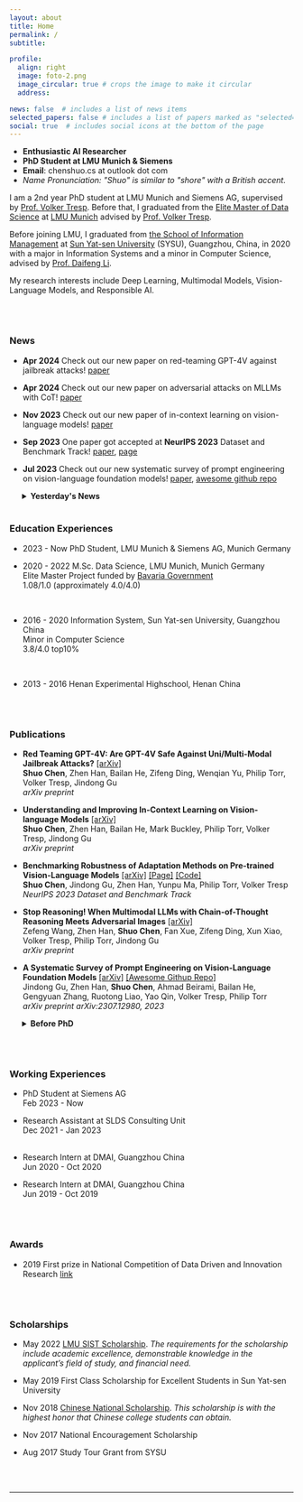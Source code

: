 ```yaml
---
layout: about
title: Home
permalink: /
subtitle: 

profile:
  align: right
  image: foto-2.png
  image_circular: true # crops the image to make it circular
  address:

news: false  # includes a list of news items
selected_papers: false # includes a list of papers marked as "selected={true}"
social: true  # includes social icons at the bottom of the page
---
```

- **Enthusiastic AI Researcher**
- **PhD Student at LMU Munich & Siemens**
- **Email**: chenshuo.cs at outlook dot com
- *Name Pronunciation: "Shuo" is similar to "shore" with a British accent.*

I am a 2nd year PhD student at LMU Munich and Siemens AG, supervised by [Prof. Volker Tresp](https://www.dbs.ifi.lmu.de/~tresp/). Before that, I graduated from the [Elite Master of Data Science](https://www.m-datascience.mathematik-informatik-statistik.uni-muenchen.de/index.html) at [LMU Munich](https://www.lmu.de/en/) advised by [Prof. Volker Tresp](https://www.dbs.ifi.lmu.de/~tresp/).

Before joining LMU, I graduated from [the School of Information Management](https://ischool.sysu.edu.cn/) at [Sun Yat-sen University](https://en.wikipedia.org/wiki/Sun_Yat-sen_University) (SYSU), Guangzhou, China, in 2020 with a major in Information Systems and a minor in Computer Science, advised by [Prof. Daifeng Li](https://ischool.sysu.edu.cn/cn/content/%E6%9D%8E%E5%B2%B1%E5%B3%B0).

My research interests include Deep Learning, Multimodal Models, Vision-Language Models, and Responsible AI.

<!-- 
Write your biography here. Tell the world about yourself. Link to your favorite [subreddit](http://reddit.com). You can put a picture in, too. The code is already in, just name your picture `prof_pic.jpg` and put it in the `img/` folder.

Put your address / P.O. box / other info right below your picture. You can also disable any these elements by editing `profile` property of the YAML header of your `_pages/about.md`. Edit `_bibliography/papers.bib` and Jekyll will render your [publications page](/al-folio/publications/) automatically.

Link to your social media connections, too. This theme is set up to use [Font Awesome icons](http://fortawesome.github.io/Font-Awesome/) and [Academicons](https://jpswalsh.github.io/academicons/), like the ones below. Add your Facebook, Twitter, LinkedIn, Google Scholar, or just disable all of them. -->

<br/><br/>

### News 

- **Apr 2024** Check out our new paper on red-teaming GPT-4V against jailbreak attacks! [paper](https://arxiv.org/abs/2404.03411)

- **Apr 2024** Check out our new paper on adversarial attacks on MLLMs with CoT! [paper](https://arxiv.org/abs/2402.14899)

- **Nov 2023** Check out our new paper of in-context learning on vision-language models! [paper](https://arxiv.org/abs/2311.18021)

- **Sep 2023** One paper got accepted at **NeurIPS 2023** Dataset and Benchmark Track! [paper](https://arxiv.org/abs/2306.02080), [page](https://adarobustness.github.io/)

- **Jul 2023** Check out our new systematic survey of prompt engineering on vision-language foundation models! [paper](https://arxiv.org/abs/2307.12980), [awesome github repo](https://github.com/JindongGu/Awesome-Prompting-on-Vision-Language-Model/tree/main) 


 <div style="margin-left: 1.6em;">
<details>
<summary><strong>Yesterday's News</strong></summary>
<br/>
<ul style="margin-left: 0em">
<li><p><strong>Jun 2023</strong> Check out our new benchmark on robustness of adaptation methods on pre-trained vision-language models! <a href="https://arxiv.org/abs/2306.02080">paper</a>, <a href="https://adarobustness.github.io/">page</a>.</p>
</li>
<li><p><strong>Feb 2023</strong> I graduated from the Data Science Master project at LMU with a grade of 1.08/1.0 (1.0 is the best) and started a new journey as a PhD Student!</p>
</li>
<li><p><strong>Nov 2022</strong> One <a href="https://www.mdpi.com/2072-6694/14/22/5596">paper</a> has been accepted to Cancers.</p>
</li>
<li><p><strong>May 2022</strong> I obtained the <a href="https://www.lmu.de/en/workspace-for-students/student-support-services/finance-your-studies/scholarships/scholarships-for-international-students/index.html">LMU SIST Scholarship</a> and would be sponsored by the Bavaria Education Ministry in the next 10 months. </p>
</li>
<li><strong>July 2020</strong> I joined <a href="https://dm.ai/">DMAI</a> as a Research Intern.</li>
</ul>
<ul>
<li><strong>June 2020</strong> I graduated from SYSU and would study in the <a href="https://www.m-datascience.mathematik-informatik-statistik.uni-muenchen.de/index.html">Data Science Master Program</a> at LMU Munich, Germany. <a href="https://mp.weixin.qq.com/s/qcwoFhmsjMYvmQfHMmFjqw">(Press Coverage, in Chinese)</a></li>
</ul>
<ul style="margin-left: 0em">
<li><strong>July 2019</strong> I joined <a href="https://dm.ai/">DMAI</a> as a Research Intern.</li>
</ul>
<ul>
<li><strong>May 2019</strong> I obtained the First Class Scholarship for Excellent Students at Sun Yat-sen University.</li>
</ul>
<ul>
<li><strong>May 2019</strong> My team won the First Prize in a <a href="https://data-competition.pku.edu.cn/">national competition</a> and ranked 2nd among hundreds of teams. <a href="https://mp.weixin.qq.com/s/j_VVXgn6_gsGgz965NryWQ">(Press Coverage, in Chinese)</a></li>
</ul>
<ul>
<li><p><strong>Nov 2018</strong> I obtained the <a href="http://www.moe.gov.cn/srcsite/A05/s7505/201811/t20181114_354826.html">Chinese National Scholarship</a> which is the scholarship with the highest honor that Chinese college students can obtain. <a href="https://mp.weixin.qq.com/s/ryPHTofkQUSYtrRuuVHOZA">(Press Coverage, in Chinese)</a> </p>
</li>
<li><p><strong>Nov 2017</strong> I obtained the National Encouragement Scholarship for excellent students with financial needs.</p>
</li>
<li><p><strong>Aug 2017</strong> I took a study tour of top-notch universities in Taiwan with visiting grant from SYSU.</p>
</li>
</ul>
</details>

</div>
<br/>

### Education Experiences 
+ 2023 - Now PhD Student, LMU Munich & Siemens AG, Munich Germany <br/>

+ 2020 - 2022 M.Sc. Data Science, LMU Munich, Munich Germany <br>
  Elite Master Project funded by [Bavaria Government](https://www.elitenetzwerk.bayern.de/start) <br>
  1.08/1.0 (approximately 4.0/4.0)
<br/>

+ 2016 - 2020 Information System, Sun Yat-sen University, Guangzhou China <br>
  Minor in Computer Science <br>
  3.8/4.0 top10%
<br/>

- 2013 - 2016 Henan Experimental Highschool, Henan China

<br/><br/>


### Publications

- **Red Teaming GPT-4V: Are GPT-4V Safe Against Uni/Multi-Modal Jailbreak Attacks?**
  [[arXiv]](https://arxiv.org/abs/2404.03411) <br>
  **Shuo Chen**, Zhen Han, Bailan He, Zifeng Ding, Wenqian Yu, Philip Torr, Volker Tresp, Jindong Gu <br>
  *arXiv preprint*

- **Understanding and Improving In-Context Learning on Vision-language Models**
  [[arXiv]](https://arxiv.org/abs/2311.18021) <br>
  **Shuo Chen**, Zhen Han, Bailan He, Mark Buckley, Philip Torr, Volker Tresp, Jindong Gu <br>
  *arXiv preprint*


- **Benchmarking Robustness of Adaptation Methods on Pre-trained Vision-Language Models**
  [[arXiv]](https://arxiv.org/abs/2306.02080) [[Page]](https://adarobustness.github.io/) [[Code]](https://github.com/adarobustness/adaptation_robustness) <br>
  **Shuo Chen**, Jindong Gu, Zhen Han, Yunpu Ma, Philip Torr, Volker Tresp <br>
  *NeurIPS 2023 Dataset and Benchmark Track*

- **Stop Reasoning! When Multimodal LLMs with Chain-of-Thought Reasoning Meets Adversarial Images**
  [[arXiv]](https://arxiv.org/abs/2402.14899) <br>
  Zefeng Wang, Zhen Han, **Shuo Chen**, Fan Xue, Zifeng Ding, Xun Xiao, Volker Tresp, Philip Torr, Jindong Gu <br>
  *arXiv preprint*

- **A Systematic Survey of Prompt Engineering on Vision-Language Foundation Models** 
  [[arXiv]](https://arxiv.org/abs/2307.12980) [[Awesome Githup Repo]](https://github.com/JindongGu/Awesome-Prompting-on-Vision-Language-Model/tree/main) <br>
  Jindong Gu, Zhen Han, **Shuo Chen**, Ahmad Beirami, Bailan He, Gengyuan Zhang, Ruotong Liao, Yao Qin, Volker Tresp, Philip Torr <br>
  *arXiv preprint arXiv:2307.12980, 2023*

<div style="margin-left: 1.6em;">
<details>
<summary><strong>Before PhD</strong></summary>
<ul>
<li><strong>EMT-Related Genes Have No Prognostic Relevance in Metastatic Colorectal Cancer as Opposed to Stage II/III</strong> <a href="https://www.mdpi.com/2072-6694/14/22/5596">[Link]</a> <a href="https://www.mdpi.com/2072-6694/14/22/5596/pdf?version=1668444867">[PDF]</a> <br>
Pretzsch Elise, Volker Heinemann, Sebastian Stintzing, Andreas Bender, <strong>Shuo Chen</strong>, Julian Walter Holch, Felix Oliver Hofmann, Haoyu Ren, Florian Bösch, Helmut Küchenhoff, Jens Werner, Martin Konrad Angele <br>
<em>Cancers, 2022</em></li>
</ul>
<ul>
<li><strong>Introduction and Exemplars of Uncertainty Decomposition.</strong> <a href="http://arxiv.org/abs/2211.15475">[arXiv]</a> <a href="https://arxiv.org/pdf/2211.15475.pdf">[PDF]</a> <br>
<strong>Shuo Chen</strong> <br>
<em>arXiv preprint arXiv:2211.15475, 2022</em></li>
</ul>
<ul>
<li><strong>Social Networks are Divulging Your Identity behind Crypto Addresses</strong>. <a href="https://arxiv.org/abs/2211.09656">[arXiv]</a> <a href="https://arxiv.org/pdf/2211.09656">[PDF]</a> <br>
<strong>Shuo Chen</strong>, Uzair Norman <br>
<em>arXiv preprint arXiv:2211.09656, 2021</em></li>
</ul>
</details>
</div>



<br/><br/>

### Working Experiences 
- PhD Student at Siemens AG <br>
  Feb 2023 - Now

- Research Assistant at SLDS Consulting Unit <br>
  Dec 2021 - Jan 2023
<br/><br/>
- Research Intern at DMAI, Guangzhou China <br>
  Jun 2020 - Oct 2020

- Research Intern at DMAI, Guangzhou China <br>
  Jun 2019 - Oct 2019

<br/><br/>

### Awards
- 2019 First prize in National Competition of Data Driven and Innovation Research [link](https://opendata.pku.edu.cn/competition-2019.xhtml)

<br/><br/>

### Scholarships
- May 2022 [LMU SIST Scholarship](https://www.lmu.de/en/workspace-for-students/student-support-services/finance-your-studies/scholarships/scholarships-for-international-students/index.html). 
  *The requirements for the scholarship include academic excellence, demonstrable knowledge in the applicant’s field of study, and financial need.*

- May 2019 First Class Scholarship for Excellent Students in Sun Yat-sen University

- Nov 2018 [Chinese National Scholarship](http://www.moe.gov.cn/srcsite/A05/s7505/201811/t20181114_354826.html). *This scholarship is with the highest honor that Chinese college students can obtain.*

- Nov 2017 National Encouragement Scholarship

- Aug 2017 Study Tour Grant from SYSU

<br/><br/>

---
